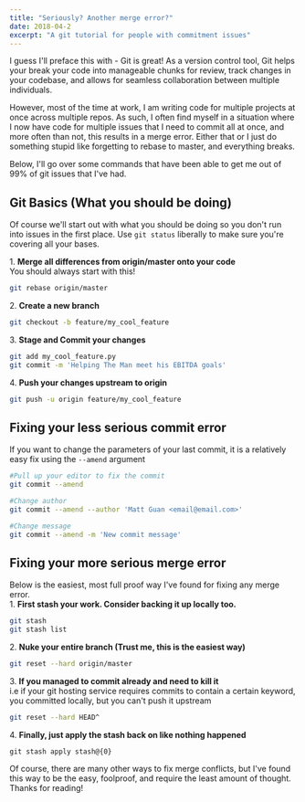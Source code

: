 ```yaml
---
title: "Seriously? Another merge error?"
date: 2018-04-2
excerpt: "A git tutorial for people with commitment issues"
---
```

I guess I'll preface this with - Git is great! As a version control tool, Git helps your break your code into manageable chunks for review, track changes in your codebase, and allows for seamless collaboration between multiple individuals.

However, most of the time at work, I am writing code for multiple projects at once across multiple repos. As such, I often find myself in a situation where I now have code for multiple issues that I need to commit all at once, and more often than not, this results in a merge error. Either that or I just do something stupid like forgetting to rebase to master, and everything breaks.

Below, I'll go over some commands that have been able to get me out of 99% of git issues that I've had.

## Git Basics (What you should be doing)
Of course we'll start out with what you should be doing so you don't run into issues in the first place. Use `git status` liberally to make sure you're covering all your bases. 

1\. __Merge all differences from origin/master onto your code__  
You should always start with this!
```bash
git rebase origin/master
```

2\. __Create a new branch__
```bash
git checkout -b feature/my_cool_feature
```

3\. __Stage and Commit your changes__
```bash
git add my_cool_feature.py
git commit -m 'Helping The Man meet his EBITDA goals'
```

4\. __Push your changes upstream to origin__
```bash
git push -u origin feature/my_cool_feature
```

## Fixing your less serious commit error
If you want to change the parameters of your last commit, it is a relatively easy fix using the `--amend` argument
```bash
#Pull up your editor to fix the commit
git commit --amend

#Change author
git commit --amend --author 'Matt Guan <email@email.com>'

#Change message
git commit --amend -m 'New commit message'
```

## Fixing your more serious merge error
Below is the easiest, most full proof way I've found for fixing any merge error.  
1\. __First stash your work. Consider backing it up locally too.__
```bash
git stash
git stash list
```

2\. __Nuke your entire branch (Trust me, this is the easiest way)__
```bash
git reset --hard origin/master
```

3\. __If you managed to commit already and need to kill it__  
i.e if your git hosting service requires commits to contain a certain keyword, you committed locally, but you can't push it upstream
```bash
git reset --hard HEAD^
```

4\. __Finally, just apply the stash back on like nothing happened__
```
git stash apply stash@{0}
```

Of course, there are many other ways to fix merge conflicts, but I've found this way to be the easy, foolproof, and require the least amount of thought. Thanks for reading!